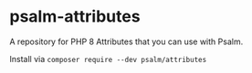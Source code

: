 # psalm-attributes

A repository for PHP 8 Attributes that you can use with Psalm.

Install via `composer require --dev psalm/attributes`
